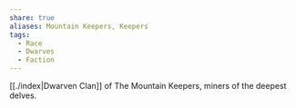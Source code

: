 ```yaml
---
share: true
aliases: Mountain Keepers, Keepers
tags:
  - Race
  - Dwarves
  - Faction
---
```


[[./index|Dwarven Clan]] of The Mountain Keepers, miners of the deepest delves.